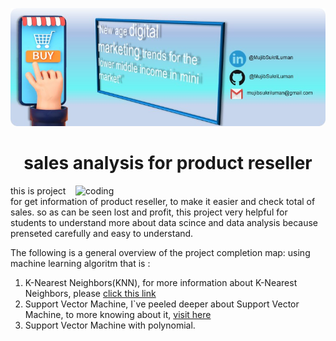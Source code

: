 ![logo](https://github.com/MujibSukriLuman/sales-analysis-for-product-reseller-/blob/main/iii.jpg)
<h1 align="center">sales analysis for product reseller</h1>
<img align="right" alt="coding" width="400" src="https://user-images.githubusercontent.com/55389276/140866485-8fb1c876-9a8f-4d6a-98dc-08c4981eaf70.gif">

this is project for get information of product reseller, to make it easier and check total of sales. so as can be seen lost and profit, this project very helpful for students to understand more about data scince and data analysis because prenseted carefully and easy to understand.

The following is a general overview of the project completion map:
using machine learning algoritm that is :
   
1. K-Nearest Neighbors(KNN), for more information about K-Nearest Neighbors, please [click this link](https://nurastars.figcube.com/)
2. Support Vector Machine, I`ve peeled deeper about Support Vector Machine, to more knowing about it, [visit here](https://nurastars.figcube.com/)
3. Support Vector Machine with polynomial.

